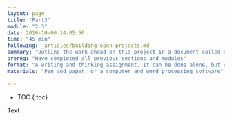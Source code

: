 ```yaml
---
layout: page
title: "Part3"
module: "2.3"
date: 2016-10-06 14:05:56
time: "45 min"
following: _articles/building-open-projects.md
summary: "Outline the work ahead on this project in a document called a “Roadmap.”"
prereq: "Have completed all previous sections and modules"
format: "A writing and thinking assignment. It can be done alone, but you can invite a supporter or community member to help you plan!"
materials: "Pen and paper, or a computer and word processing software"

---
```

* TOC
{:toc}

Text
